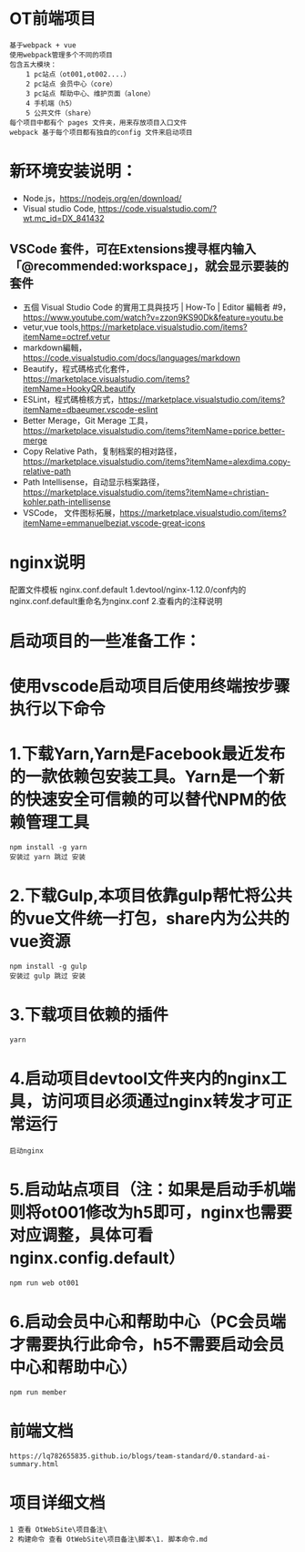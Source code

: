 # OT前端项目
    基于webpack + vue
    使用webpack管理多个不同的项目
    包含五大模块：
        1 pc站点（ot001,ot002....）
        2 pc站点 会员中心（core）
        3 pc站点 帮助中心、维护页面（alone）
        4 手机端（h5）
        5 公共文件（share）            
    每个项目中都有个 pages 文件夹，用来存放项目入口文件
    webpack 基于每个项目都有独自的config 文件来启动项目
    
# 新环境安装说明：
* Node.js，https://nodejs.org/en/download/
* Visual studio Code, https://code.visualstudio.com/?wt.mc_id=DX_841432

## VSCode 套件，可在Extensions搜寻框内输入「@recommended:workspace」，就会显示要装的套件
* 五個 Visual Studio Code 的實用工具與技巧 | How-To | Editor 編輯者 #9，https://www.youtube.com/watch?v=zzon9KS90Dk&feature=youtu.be
* vetur,vue tools,https://marketplace.visualstudio.com/items?itemName=octref.vetur
* markdown編輯，https://code.visualstudio.com/docs/languages/markdown
* Beautify，程式碼格式化套件，https://marketplace.visualstudio.com/items?itemName=HookyQR.beautify
* ESLint，程式碼檢核方式，https://marketplace.visualstudio.com/items?itemName=dbaeumer.vscode-eslint
* Better Merage，Git Merage 工具，https://marketplace.visualstudio.com/items?itemName=pprice.better-merge
* Copy Relative Path，复制档案的相对路径，https://marketplace.visualstudio.com/items?itemName=alexdima.copy-relative-path
* Path Intellisense，自动显示档案路径，https://marketplace.visualstudio.com/items?itemName=christian-kohler.path-intellisense
* VSCode， 文件图标拓展，https://marketplace.visualstudio.com/items?itemName=emmanuelbeziat.vscode-great-icons

# nginx说明
配置文件模板 nginx.conf.default
1.devtool/nginx-1.12.0/conf内的nginx.conf.default重命名为nginx.conf
2.查看内的注释说明

# 启动项目的一些准备工作：
# 使用vscode启动项目后使用终端按步骤执行以下命令
# 1.下载Yarn,Yarn是Facebook最近发布的一款依赖包安装工具。Yarn是一个新的快速安全可信赖的可以替代NPM的依赖管理工具
    npm install -g yarn
    安装过 yarn 跳过 安装
# 2.下载Gulp,本项目依靠gulp帮忙将公共的vue文件统一打包，share内为公共的vue资源 
    npm install -g gulp
    安装过 gulp 跳过 安装
# 3.下载项目依赖的插件
    yarn
# 4.启动项目devtool文件夹内的nginx工具，访问项目必须通过nginx转发才可正常运行
    启动nginx
# 5.启动站点项目（注：如果是启动手机端则将ot001修改为h5即可，nginx也需要对应调整，具体可看nginx.config.default）
    npm run web ot001
# 6.启动会员中心和帮助中心（PC会员端才需要执行此命令，h5不需要启动会员中心和帮助中心）
    npm run member

# 前端文档
    https://lq782655835.github.io/blogs/team-standard/0.standard-ai-summary.html

# 项目详细文档
    1 查看 OtWebSite\项目备注\
    2 构建命令 查看 OtWebSite\项目备注\脚本\1. 脚本命令.md

